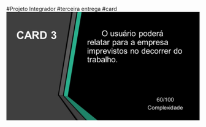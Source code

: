 #Projeto Integrador 
#terceira entrega
#card 
![card 3.JPG](https://github.com/Felipe-Silva2002/projetoIntegrador/blob/master/card%203.JPG)
